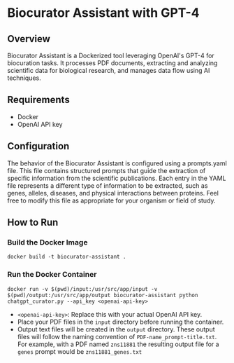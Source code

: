 # Biocurator Assistant with GPT-4

## Overview
Biocurator Assistant is a Dockerized tool leveraging OpenAI's GPT-4 for biocuration tasks. It processes PDF documents, extracting and analyzing scientific data for biological research, and manages data flow using AI techniques.

## Requirements
- Docker
- OpenAI API key

## Configuration
The behavior of the Biocurator Assistant is configured using a prompts.yaml file. This file contains structured prompts that guide the extraction of specific information from the scientific publications. Each entry in the YAML file represents a different type of information to be extracted, such as genes, alleles, diseases, and physical interactions between proteins. Feel free to modify this file as appropriate for your organism or field of study.

## How to Run
### Build the Docker Image
```docker build -t biocurator-assistant .```

### Run the Docker Container
```docker run -v $(pwd)/input:/usr/src/app/input -v $(pwd)/output:/usr/src/app/output biocurator-assistant python chatgpt_curator.py --api_key <openai-api-key>```

- `<openai-api-key>`: Replace this with your actual OpenAI API key.
- Place your PDF files in the `input` directory before running the container.
- Output text files will be created in the `output` directory. These output files will follow the naming convention of ```PDF-name_prompt-title.txt```. For example, with a PDF named `zns11881` the resulting output file for a `genes` prompt would be `zns11881_genes.txt`